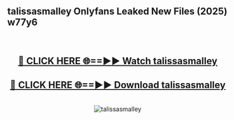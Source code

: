 <h2>talissasmalley Onlyfans Leaked New Files (2025) w77y6</h2>
<br>
<div align="center">
<h2><a href="https://mediafiles.top/talissasmalley&ref=git" rel="nofollow">🔴 CLICK HERE 🌐==►► Watch talissasmalley</a></h2>
<h2><a href="https://mediafiles.top/talissasmalley&ref=git" rel="nofollow">🔴 CLICK HERE 🌐==►► Download talissasmalley</a></h2>
<br>
<a href="https://mediafiles.top/talissasmalley&ref=git" rel="nofollow" data-target="animated-image.originalLink"><img src="https://i.ibb.co.com/xMMVF88/686577567.gif" alt="talissasmalley" style="max-width: 100%; display: inline-block;" data-target="animated-image.originalImage"></a>
</div>
<br>
<br>